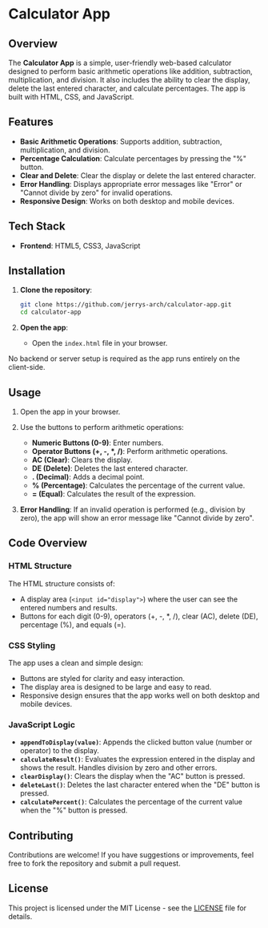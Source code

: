 # Calculator App

## Overview

The **Calculator App** is a simple, user-friendly web-based calculator designed to perform basic arithmetic operations like addition, subtraction, multiplication, and division. It also includes the ability to clear the display, delete the last entered character, and calculate percentages. The app is built with HTML, CSS, and JavaScript.

## Features

- **Basic Arithmetic Operations**: Supports addition, subtraction, multiplication, and division.
- **Percentage Calculation**: Calculate percentages by pressing the "%" button.
- **Clear and Delete**: Clear the display or delete the last entered character.
- **Error Handling**: Displays appropriate error messages like "Error" or "Cannot divide by zero" for invalid operations.
- **Responsive Design**: Works on both desktop and mobile devices.

## Tech Stack

- **Frontend**: HTML5, CSS3, JavaScript

## Installation

1. **Clone the repository**:
    ```bash
    git clone https://github.com/jerrys-arch/calculator-app.git
    cd calculator-app
    ```

2. **Open the app**:
   - Open the `index.html` file in your browser.

No backend or server setup is required as the app runs entirely on the client-side.

## Usage

1. Open the app in your browser.
2. Use the buttons to perform arithmetic operations:
    - **Numeric Buttons (0-9)**: Enter numbers.
    - **Operator Buttons (+, -, *, /)**: Perform arithmetic operations.
    - **AC (Clear)**: Clears the display.
    - **DE (Delete)**: Deletes the last entered character.
    - **. (Decimal)**: Adds a decimal point.
    - **% (Percentage)**: Calculates the percentage of the current value.
    - **= (Equal)**: Calculates the result of the expression.

3. **Error Handling**: If an invalid operation is performed (e.g., division by zero), the app will show an error message like "Cannot divide by zero".

## Code Overview

### HTML Structure

The HTML structure consists of:
- A display area (`<input id="display">`) where the user can see the entered numbers and results.
- Buttons for each digit (0-9), operators (+, -, *, /), clear (AC), delete (DE), percentage (%), and equals (=).

### CSS Styling

The app uses a clean and simple design:
- Buttons are styled for clarity and easy interaction.
- The display area is designed to be large and easy to read.
- Responsive design ensures that the app works well on both desktop and mobile devices.

### JavaScript Logic

- **`appendToDisplay(value)`**: Appends the clicked button value (number or operator) to the display.
- **`calculateResult()`**: Evaluates the expression entered in the display and shows the result. Handles division by zero and other errors.
- **`clearDisplay()`**: Clears the display when the "AC" button is pressed.
- **`deleteLast()`**: Deletes the last character entered when the "DE" button is pressed.
- **`calculatePercent()`**: Calculates the percentage of the current value when the "%" button is pressed.

## Contributing

Contributions are welcome! If you have suggestions or improvements, feel free to fork the repository and submit a pull request.


## License

This project is licensed under the MIT License - see the [LICENSE](LICENSE) file for details.
